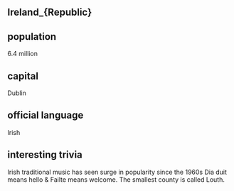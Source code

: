 ## Ireland_{Republic}
## population
6.4 million

## capital
Dublin
 
## official language
Irish

## interesting trivia
Irish traditional music has seen surge in popularity since the 1960s
Dia duit means hello & Failte means welcome.
The smallest county is called Louth.


